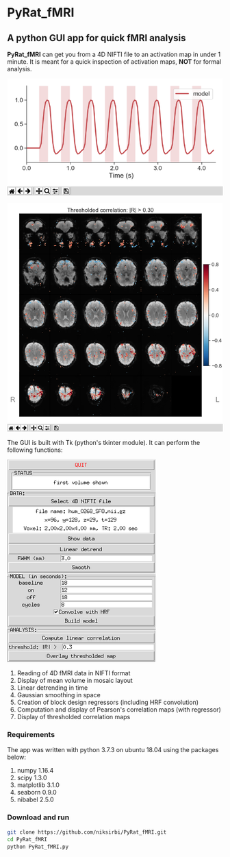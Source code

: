 # PyRat_fMRI
## A python GUI app for quick fMRI analysis
**PyRat_fMRI** can get you from a 4D NIFTI file to an activation map in under 1 minute. It is meant for a quick inspection of activation maps, **NOT** for formal analysis.

![model](images/model.png)

![map](images/map.png)

The GUI is built with Tk (python's tkinter module).
It can perform the following functions:

![buttons](images/buttons.png)
1. Reading of 4D fMRI data in NIFTI format
2. Display of mean volume in mosaic layout
3. Linear detrending in time
4. Gaussian smoothing in space
5. Creation of block design regressors (including HRF convolution)
6. Computation and display of Pearson's correlation maps (with regressor)
7. Display of thresholded correlation maps

### Requirements
The app was written with python 3.7.3 on ubuntu 18.04 using the packages below:
1. numpy 1.16.4
2. scipy 1.3.0
3. matplotlib 3.1.0
4. seaborn 0.9.0
5. nibabel 2.5.0

### Download and run
```bash
git clone https://github.com/niksirbi/PyRat_fMRI.git
cd PyRat_fMRI
python PyRat_fMRI.py
```
